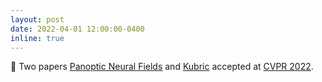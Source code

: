 ```yaml
---
layout: post
date: 2022-04-01 12:00:00-0400
inline: true
---
```


:book: Two papers [Panoptic Neural Fields](projects/pnf) and [Kubric](https://github.com/google-research/kubric) accepted at [CVPR 2022](https://cvpr2022.thecvf.com/).
